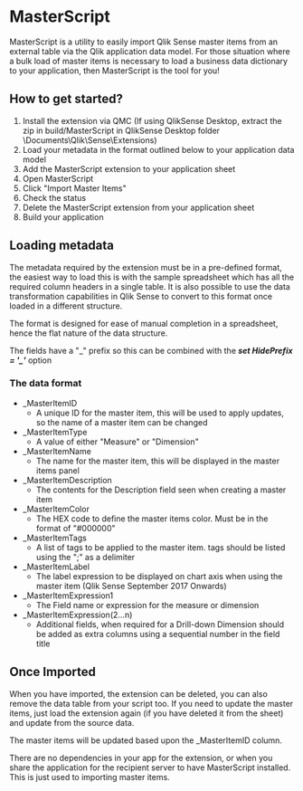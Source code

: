 # MasterScript

MasterScript is a utility to easily import Qlik Sense master items from an external table via the Qlik application data model. For those situation where a bulk load of master items is necessary to load a business data dictionary to your application, then MasterScript is the tool for you!

## How to get started?

1. Install the extension via QMC (If using QlikSense Desktop, extract the zip in build/MasterScript in QlikSense Desktop folder \Documents\Qlik\Sense\Extensions)
2. Load your metadata in the format outlined below to your application data model
3. Add the MasterScript extension to your application sheet
4. Open MasterScript
5. Click "Import Master Items"
6. Check the status
7. Delete the MasterScript extension from your application sheet
8. Build your application

## Loading metadata

The metadata required by the extension must be in a pre-defined format, the easiest way to load this is with the sample spreadsheet which has all the required column headers in a single table. It is also possible to use the data transformation capabilities in Qlik Sense to convert to this format once loaded in a different structure.

The format is designed for ease of manual completion in a spreadsheet, hence the flat nature of the data structure.

The fields have a "\_" prefix so this can be combined with the **_set HidePrefix = '\_'_** option

### The data format

- \_MasterItemID
  - A unique ID for the master item, this will be used to apply updates, so the name of a master item can be changed
- \_MasterItemType
  - A value of either "Measure" or "Dimension"
- \_MasterItemName
  - The name for the master item, this will be displayed in the master items panel
- \_MasterItemDescription
  - The contents for the Description field seen when creating a master item
- \_MasterItemColor
  - The HEX code to define the master items color. Must be in the format of "#000000"
- \_MasterItemTags
  - A list of tags to be applied to the master item. tags should be listed using the ";" as a delimiter
- \_MasterItemLabel
  - The label expression to be displayed on chart axis when using the master item (Qlik Sense September 2017 Onwards)
- \_MasterItemExpression1
  - The Field name or expression for the measure or dimension
- \_MasterItemExpression(2...n)
  - Additional fields, when required for a Drill-down Dimension should be added as extra columns using a sequential number in the field title

## Once Imported

When you have imported, the extension can be deleted, you can also remove the data table from your script too. If you need to update the master items, just load the extension again (if you have deleted it from the sheet) and update from the source data.

The master items will be updated based upon the \_MasterItemID column.

There are no dependencies in your app for the extension, or when you share the application for the recipient server to have MasterScript installed. This is just used to importing master items.
